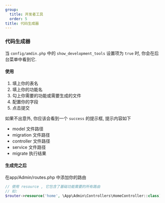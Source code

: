 ```yaml
---
group:
  title: 开发者工具
  order: 5
title: 代码生成器
---
```


### 代码生成器

当 `config/amdin.php` 中的 `show_development_tools` 设置项为 `true` 时, 你会在后台菜单中看到它.

#### 使用

1. 填上你的表名
2. 填上你的功能名
3. 勾上你需要的功能或需要生成的文件
4. 配置你的字段
5. 点击提交

如果不出意外, 你应该会看到一个 `success` 的提示框, 提示内容如下

- model 文件路径
- migration 文件路径
- controller 文件路径
- service 文件路径
- migrate 执行结果

#### 生成完之后

在app/Admin/routes.php 中添加你的路由

```php
// 使用 resource , 它包含了基础功能需要的所有路由
// 如:
$router->resource('home', \App\Admin\Controllers\HomeController::class);
```
